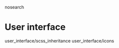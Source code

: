 nosearch  

# User interface

<div class="toctree" titlesonly="">

user_interface/scss_inheritance user_interface/icons

</div>
